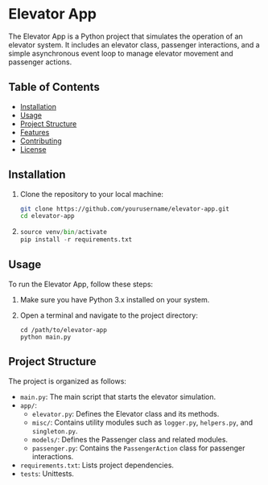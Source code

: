 # Elevator App

The Elevator App is a Python project that simulates the operation of an elevator system. It includes an elevator class, passenger interactions, and a simple asynchronous event loop to manage elevator movement and passenger actions.

## Table of Contents

- [Installation](#installation)
- [Usage](#usage)
- [Project Structure](#project-structure)
- [Features](#features)
- [Contributing](#contributing)
- [License](#license)

## Installation

1. Clone the repository to your local machine:

   ```bash
   git clone https://github.com/yourusername/elevator-app.git
   cd elevator-app
   ```

2. ```python -m venv venv
   source venv/bin/activate 
   pip install -r requirements.txt
   ```

## Usage

To run the Elevator App, follow these steps:

1. Make sure you have Python 3.x installed on your system.

2. Open a terminal and navigate to the project directory:

   ```
   cd /path/to/elevator-app
   python main.py
   ```

## Project Structure

The project is organized as follows:

- `main.py`: The main script that starts the elevator simulation.
- `app/`:
  - `elevator.py`: Defines the Elevator class and its methods.
  - `misc/`: Contains utility modules such as `logger.py`, `helpers.py`, and `singleton.py`.
  - `models/`: Defines the Passenger class and related modules.
  - `passenger.py`: Contains the `PassengerAction` class for passenger interactions.
- `requirements.txt`: Lists project dependencies.
- `tests`: Unittests.


